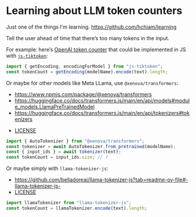 # Learning about LLM token counters

Just one of the things I'm learning. https://github.com/hchiam/learning

Tell the user ahead of time that there’s too many tokens in the input.

For example: here’s [OpenAI token counter](https://platform.openai.com/tokenizer) that could be implemented in JS with [`js-tiktoken`](https://www.npmjs.com/package/js-tiktoken):

```js
import { getEncoding, encodingForModel } from "js-tiktoken";
const tokenCount = getEncoding(modelName).encode(text).length;
```

Or maybe for other models like Meta LLama, use `@xenova/transformers`:

- https://www.npmjs.com/package/@xenova/transformers
- https://huggingface.co/docs/transformers.js/main/en/api/models#module_models.LlamaPreTrainedModel
- https://huggingface.co/docs/transformers.js/main/en/api/tokenizers#tokenizers

* [LICENSE](https://github.com/xenova/transformers.js/blob/main/LICENSE)

```js
import { AutoTokenizer } from "@xenova/transformers";
const tokenizer = await AutoTokenizer.from_pretrained(modelName);
const { input_ids } = await tokenizer(text);
const tokenCount = input_ids.size; // ?
```

Or maybe simply with `llama-tokenizer-js`:

- https://github.com/belladoreai/llama-tokenizer-js?tab=readme-ov-file#-llama-tokenizer-js-
- [LICENSE](https://github.com/belladoreai/llama-tokenizer-js/blob/master/LICENSE.md)

```js
import llamaTokenizer from "llama-tokenizer-js";
const tokenCount = llamaTokenizer.encode(text).length;
```
